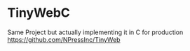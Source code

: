 # TinyWebC
Same Project but actually implementing it in C for production
https://github.com/NPressInc/TinyWeb
